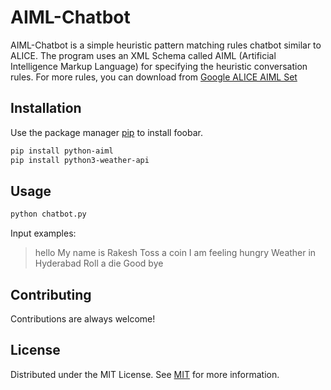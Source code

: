 # AIML-Chatbot

AIML-Chatbot is a simple heuristic pattern matching rules chatbot similar to ALICE. The program uses an XML Schema called AIML (Artificial Intelligence Markup Language) for specifying the heuristic conversation rules. For more rules, you can download from [Google ALICE AIML Set](https://code.google.com/archive/p/aiml-en-us-foundation-alice/)

## Installation

Use the package manager [pip](https://pip.pypa.io/en/stable/) to install foobar.

```bash
pip install python-aiml
pip install python3-weather-api
```

## Usage

```python
python chatbot.py
```
Input examples:
>hello
>My name is Rakesh
>Toss a coin
>I am feeling hungry
>Weather in Hyderabad
>Roll a die
>Good bye


## Contributing
Contributions are always welcome!

## License
Distributed under the MIT License. See [MIT](https://github.com/crakesh27/AIML-Chatbot/blob/master/LICENSE) for more information.